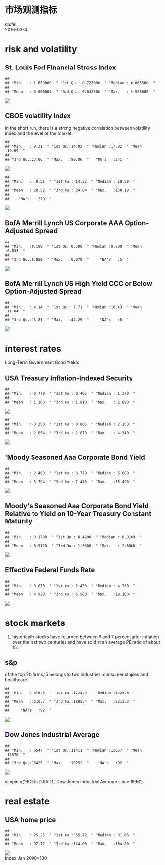 # 市场观测指标
qiufei  
2016-03-4  



# risk and volatility #

## St. Louis Fed Financial Stress Index ##


```
##                                                                   
## "Min.   :-1.659000  " "1st Qu.:-0.723000  " "Median : 0.065500  " 
##                                                                   
## "Mean   : 0.000001  " "3rd Qu.: 0.633500  " "Max.   : 5.528000  "
```

<img src="市场观测指标_files/figure-html/unnamed-chunk-1-1.png" style="display: block; margin: auto;" />


## CBOE volatility index ##

in the short run, there is a strong negative correlation between volatility index and the level of the market.


```
##                                                                         
## "Min.   : 9.31  " "1st Qu.:14.02  " "Median :17.82  " "Mean   :19.69  " 
##                                                       
## "3rd Qu.:23.06  " "Max.   :80.86  "   "NA's   :241  "
```

<img src="市场观测指标_files/figure-html/volatility-1.png" style="display: block; margin: auto;" />

```
##                                                          
## "Min.   :  8.51  " "1st Qu.: 14.32  " "Median : 18.59  " 
##                                                          
## "Mean   : 20.52  " "3rd Qu.: 24.04  " "Max.   :150.19  " 
##                    
##    "NA's   :279  "
```

<img src="市场观测指标_files/figure-html/volatility-2.png" style="display: block; margin: auto;" />


## BofA Merrill Lynch US Corporate AAA Option-Adjusted Spread ##


```
##                                                                         
## "Min.   :0.190  " "1st Qu.:0.600  " "Median :0.700  " "Mean   :0.833  " 
##                                                       
## "3rd Qu.:0.850  " "Max.   :6.070  "     "NA's   :5  "
```

<img src="市场观测指标_files/figure-html/unnamed-chunk-2-1.png" style="display: block; margin: auto;" />

## BofA Merrill Lynch US High Yield CCC or Below Option-Adjusted Spread ##


```
##                                                                         
## "Min.   : 4.14  " "1st Qu.: 7.71  " "Median :10.43  " "Mean   :11.84  " 
##                                                       
## "3rd Qu.:13.81  " "Max.   :44.29  "     "NA's   :5  "
```

<img src="市场观测指标_files/figure-html/unnamed-chunk-3-1.png" style="display: block; margin: auto;" />




# interest rates #

Long-Term Government Bond Yields

## USA Treasury Inflation-Indexed Security ##


```
##                                                          
## "Min.   :-0.770  " "1st Qu.: 0.405  " "Median : 1.370  " 
##                                                          
## "Mean   : 1.160  " "3rd Qu.: 1.910  " "Max.   : 2.890  "
```

<img src="市场观测指标_files/figure-html/tips-1.png" style="display: block; margin: auto;" />

```
##                                                          
## "Min.   :-0.250  " "1st Qu.: 0.865  " "Median : 2.150  " 
##                                                          
## "Mean   : 2.054  " "3rd Qu.: 2.870  " "Max.   : 4.340  "
```

<img src="市场观测指标_files/figure-html/tips-2.png" style="display: block; margin: auto;" />

## 'Moody Seasoned Aaa Corporate Bond Yield ##

```
##                                                          
## "Min.   : 2.460  " "1st Qu.: 3.770  " "Median : 5.080  " 
##                                                          
## "Mean   : 5.794  " "3rd Qu.: 7.440  " "Max.   :15.490  "
```

<img src="市场观测指标_files/figure-html/unnamed-chunk-4-1.png" style="display: block; margin: auto;" />

## Moody's Seasoned Aaa Corporate Bond Yield Relative to Yield on 10-Year Treasury Constant Maturity ##


```
##                                                             
## "Min.   :-0.1700  " "1st Qu.: 0.4200  " "Median : 0.8100  " 
##                                                             
## "Mean   : 0.9128  " "3rd Qu.: 1.3600  " "Max.   : 2.6800  "
```

<img src="市场观测指标_files/figure-html/unnamed-chunk-5-1.png" style="display: block; margin: auto;" />


## Effective Federal Funds Rate ##


```
##                                                          
## "Min.   : 0.070  " "1st Qu.: 2.450  " "Median : 4.730  " 
##                                                          
## "Mean   : 4.928  " "3rd Qu.: 6.580  " "Max.   :19.100  "
```

<img src="市场观测指标_files/figure-html/unnamed-chunk-6-1.png" style="display: block; margin: auto;" />




# stock markets #

1. historically stocks have returned between 6 and 7 percent after inflation over the last two centuries and have sold at an average PE ratio of about 15.




## s&p ##

of the top 20 firms,15 belongs to two industries: consumer staples and healthcare.


```
##                                                          
## "Min.   : 676.5  " "1st Qu.:1224.9  " "Median :1425.0  " 
##                                                          
## "Mean   :1510.7  " "3rd Qu.:1885.4  " "Max.   :2213.3  " 
##                    
##     "NA's   :92  "
```

<img src="市场观测指标_files/figure-html/sp500-1.png" style="display: block; margin: auto;" />


## Dow Jones Industrial Average ##


```
##                                                                         
## "Min.   : 6547  " "1st Qu.:11411  " "Median :13057  " "Mean   :13570  " 
##                                                       
## "3rd Qu.:16425  " "Max.   :19252  "    "NA's   :92  "
```

<img src="市场观测指标_files/figure-html/dj-1.png" style="display: block; margin: auto;" />

simpic.q('BCB/UDJIAD1','Dow Jones Industrial Average since 1896')


# real estate #

## USA home price ##


 

```
##                                                          
## "Min.   : 25.25  " "1st Qu.: 55.72  " "Median : 81.66  " 
##                                                          
## "Mean   : 97.77  " "3rd Qu.:144.00  " "Max.   :184.80  "
```

<img src="市场观测指标_files/figure-html/shiller-1.png" style="display: block; margin: auto;" />
 Index Jan 2000=100

